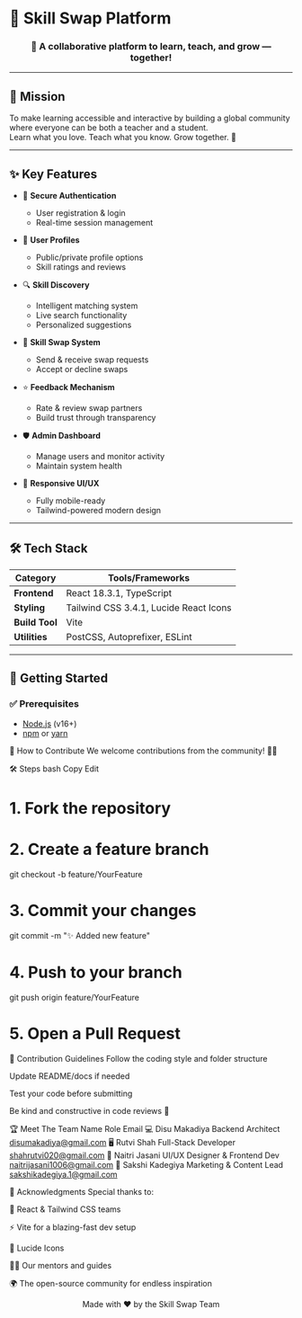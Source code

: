 # 🚀 Skill Swap Platform

<div align="center">

### 🌟 A collaborative platform to learn, teach, and grow — together!

</div>

---

## 🎯 Mission

To make learning accessible and interactive by building a global community where everyone can be both a teacher and a student.  
Learn what you love. Teach what you know. Grow together. 💖

---

## ✨ Key Features

- 🔐 **Secure Authentication**
  - User registration & login
  - Real-time session management

- 👤 **User Profiles**
  - Public/private profile options
  - Skill ratings and reviews

- 🔍 **Skill Discovery**
  - Intelligent matching system
  - Live search functionality
  - Personalized suggestions

- 🤝 **Skill Swap System**
  - Send & receive swap requests
  - Accept or decline swaps

- ⭐ **Feedback Mechanism**
  - Rate & review swap partners
  - Build trust through transparency

- 🛡️ **Admin Dashboard**
  - Manage users and monitor activity
  - Maintain system health

- 📱 **Responsive UI/UX**
  - Fully mobile-ready
  - Tailwind-powered modern design

---

## 🛠️ Tech Stack

| Category        | Tools/Frameworks                         |
|----------------|-------------------------------------------|
| **Frontend**    | React 18.3.1, TypeScript                 |
| **Styling**     | Tailwind CSS 3.4.1, Lucide React Icons  |
| **Build Tool**  | Vite                                     |
| **Utilities**   | PostCSS, Autoprefixer, ESLint            |

---

## 🚀 Getting Started

### ✅ Prerequisites
- [Node.js](https://nodejs.org/) (v16+)
- [npm](https://www.npmjs.com/) or [yarn](https://yarnpkg.com/)

🤝 How to Contribute
We welcome contributions from the community! 💪✨

🛠 Steps
bash
Copy
Edit
# 1. Fork the repository
# 2. Create a feature branch
git checkout -b feature/YourFeature

# 3. Commit your changes
git commit -m "✨ Added new feature"

# 4. Push to your branch
git push origin feature/YourFeature

# 5. Open a Pull Request
🧃 Contribution Guidelines
Follow the coding style and folder structure

Update README/docs if needed

Test your code before submitting

Be kind and constructive in code reviews 🌈

🏆 Meet The Team
Name	Role	Email
💻 Disu Makadiya	Backend Architect	disumakadiya@gmail.com
🖥️ Rutvi Shah	Full-Stack Developer	shahrutvi020@gmail.com
🎨 Naitri Jasani	UI/UX Designer & Frontend Dev	naitrijasani1006@gmail.com
📣 Sakshi Kadegiya	Marketing & Content Lead	sakshikadegiya.1@gmail.com

🙏 Acknowledgments
Special thanks to:

💙 React & Tailwind CSS teams

⚡ Vite for a blazing-fast dev setup

🌟 Lucide Icons

🧑‍🏫 Our mentors and guides

🌍 The open-source community for endless inspiration

<div align="center">
Made with ❤️ by the Skill Swap Team
